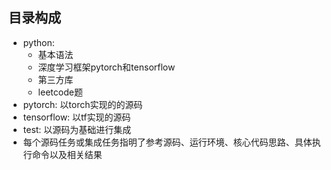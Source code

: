 ## 目录构成
- python: 
	- 基本语法
	- 深度学习框架pytorch和tensorflow
	- 第三方库
	- leetcode题
- pytorch: 以torch实现的的源码
- tensorflow: 以tf实现的源码
- test: 以源码为基础进行集成
- 每个源码任务或集成任务指明了参考源码、运行环境、核心代码思路、具体执行命令以及相关结果